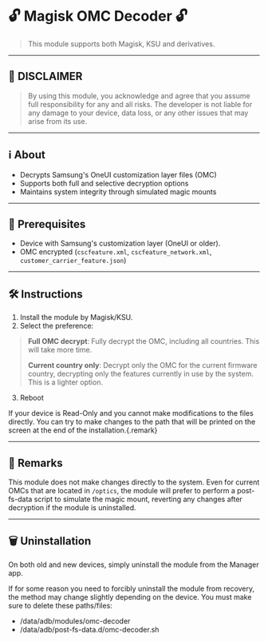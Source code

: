 # 🔓 Magisk OMC Decoder 🔓
> This module supports both Magisk, KSU and derivatives.

---

## 🚨 DISCLAIMER
> By using this module, you acknowledge and agree that you assume full responsibility for any and all risks. The developer is not liable for any damage to your device, data loss, or any other issues that may arise from its use.

---

## ℹ️ About
* Decrypts Samsung's OneUI customization layer files (OMC)
* Supports both full and selective decryption options
* Maintains system integrity through simulated magic mounts

---

## 🔧 Prerequisites
- Device with Samsung's customization layer (OneUI or older).
- OMC encrypted (``cscfeature.xml``, ``cscfeature_network.xml``, ``customer_carrier_feature.json``)

---

## 🛠️ Instructions
1. Install the module by Magisk/KSU.
2. Select the preference:

  > **Full OMC decrypt**: Fully decrypt the OMC, including all countries. This will take more time.
  > 
  > **Current country only**: Decrypt only the OMC for the current firmware country, decrypting only the features currently in use by the system. This is a lighter option.

3. Reboot

If your device is Read-Only and you cannot make modifications to the files directly. You can try to make changes to the path that will be printed on the screen at the end of the installation.{.remark}

---

## 📝 Remarks
This module does not make changes directly to the system. Even for current OMCs that are located in ``/optics``, the module will prefer to perform a post-fs-data script to simulate the magic mount, reverting any changes after decryption if the module is uninstalled.

---

## 🗑️ Uninstallation
On both old and new devices, simply uninstall the module from the Manager app.

If for some reason you need to forcibly uninstall the module from recovery, the method may change slightly depending on the device. You must make sure to delete these paths/files:

* /data/adb/modules/omc-decoder
* /data/adb/post-fs-data.d/omc-decoder.sh